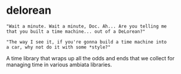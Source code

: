 delorean
========

```
"Wait a minute. Wait a minute, Doc. Ah... Are you telling me
that you built a time machine... out of a DeLorean?"

"The way I see it, if you're gonna build a time machine into
a car, why not do it with some *style?"
```

A time library that wraps up all the odds and ends that we
collect for managing time in various ambiata libraries.
